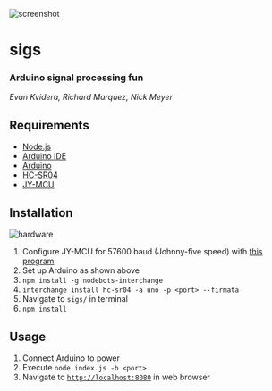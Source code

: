 ![screenshot](https://github.com/richard92m/sigs/raw/master/assets/sigs_screenshot.png)


# sigs
### Arduino signal processing fun
_Evan Kvidera, Richard Marquez, Nick Meyer_


## Requirements
- [Node.js](https://nodejs.org/en/)
- [Arduino IDE](https://www.arduino.cc/en/Main/Software)
- [Arduino](https://www.arduino.cc/en/Main/ArduinoBoardUno)
- [HC-SR04](https://www.sparkfun.com/products/13959)
- [JY-MCU](https://core-electronics.com.au/attachments/guides/Product-User-Guide-JY-MCU-Bluetooth-UART-R1-0.pdf)



## Installation
![hardware](https://github.com/richard92m/sigs/raw/master/assets/hw_schem.png)

1. Configure JY-MCU for 57600 baud (Johnny-five speed) with [this program](https://gist.github.com/garrows/f8f787dac6e85591737c#file-setupbluetooth-ino)
1. Set up Arduino as shown above
1. `npm install -g nodebots-interchange`
1. `interchange install hc-sr04 -a uno -p <port> --firmata`
1. Navigate to `sigs/` in terminal
1. `npm install`


## Usage
1. Connect  Arduino to power
1. Execute `node index.js -b <port>`
1. Navigate to [`http://localhost:8080`](http://localhost:8080) in web browser


